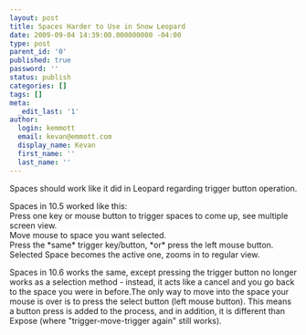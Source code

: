 ```yaml
---
layout: post
title: Spaces Harder to Use in Snow Leopard
date: 2009-09-04 14:39:00.000000000 -04:00
type: post
parent_id: '0'
published: true
password: ''
status: publish
categories: []
tags: []
meta:
  _edit_last: '1'
author:
  login: kemmott
  email: kevan@emmott.com
  display_name: Kevan
  first_name: ''
  last_name: ''
---
```

<p>Spaces should work like it did in Leopard regarding trigger button operation.</p>
<p>Spaces in 10.5 worked like this:<br />
<span style="background-color:#ffffff;">Press one key or mouse button to trigger spaces to come up, see multiple screen view.<br />
Move mouse to space you want selected.<br />
Press the *same* trigger key/button, *or* press the left mouse button. Selected Space becomes the active one, zooms in to regular view. </span></p>
<p><span style="background-color:#ffffff;">Spaces in 10.6 works the same, except pressing the trigger button no longer works as a selection method - instead, it acts like a cancel and you go back to the space you were in before.The only way to move into the space your mouse is over is to press the select button (left mouse button). This means a button press is added to the process, and in addition, it is different than Expose (where "trigger-move-trigger again" still works).</span></p>
